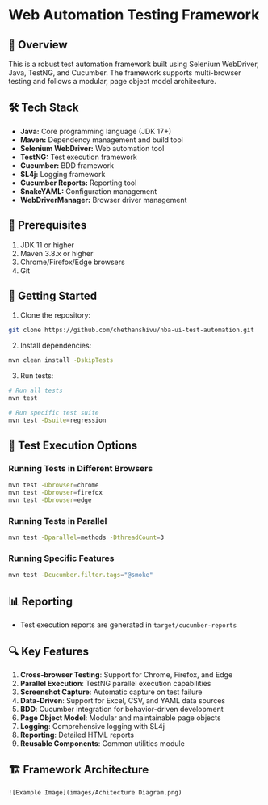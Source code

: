 # Web Automation Testing Framework



## 🚀 Overview
This is a robust test automation framework built using Selenium WebDriver, Java, TestNG, and Cucumber. The framework supports multi-browser testing and follows a modular, page object model architecture.

## 🛠 Tech Stack
- **Java:** Core programming language (JDK 17+)
- **Maven:** Dependency management and build tool
- **Selenium WebDriver:** Web automation tool
- **TestNG:** Test execution framework
- **Cucumber:** BDD framework
- **SL4j:** Logging framework
- **Cucumber Reports:** Reporting tool
- **SnakeYAML:** Configuration management
- **WebDriverManager:** Browser driver management


## 🔄 Prerequisites
1. JDK 11 or higher
2. Maven 3.8.x or higher
3. Chrome/Firefox/Edge browsers
4. Git

## 🚀 Getting Started
1. Clone the repository:
```bash
git clone https://github.com/chethanshivu/nba-ui-test-automation.git
```

2. Install dependencies:
```bash
mvn clean install -DskipTests
```

3. Run tests:
```bash
# Run all tests
mvn test

# Run specific test suite
mvn test -Dsuite=regression
```

## 🎯 Test Execution Options
### Running Tests in Different Browsers
```bash
mvn test -Dbrowser=chrome
mvn test -Dbrowser=firefox
mvn test -Dbrowser=edge
```

### Running Tests in Parallel
```bash
mvn test -Dparallel=methods -DthreadCount=3
```

### Running Specific Features
```bash
mvn test -Dcucumber.filter.tags="@smoke"
```

## 📊 Reporting
- Test execution reports are generated in `target/cucumber-reports`

## 🔍 Key Features
1. **Cross-browser Testing**: Support for Chrome, Firefox, and Edge
2. **Parallel Execution**: TestNG parallel execution capabilities
3. **Screenshot Capture**: Automatic capture on test failure
4. **Data-Driven**: Support for Excel, CSV, and YAML data sources
5. **BDD**: Cucumber integration for behavior-driven development
6. **Page Object Model**: Modular and maintainable page objects
7. **Logging**: Comprehensive logging with SL4j
8. **Reporting**: Detailed HTML reports
9. **Reusable Components**: Common utilities module

## 🏗 Framework Architecture
```
![Example Image](images/Achitecture Diagram.png)

```


